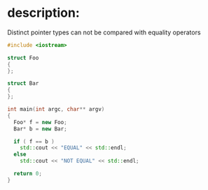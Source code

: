 # description: 
 Distinct pointer types can not be compared with equality operators
```C++ runnable
#include <iostream>

struct Foo
{
};

struct Bar 
{
};

int main(int argc, char** argv)
{
  Foo* f = new Foo;
  Bar* b = new Bar;

  if ( f == b )
    std::cout << "EQUAL" << std::endl;
  else
    std::cout << "NOT EQUAL" << std::endl;

  return 0;
}
```

